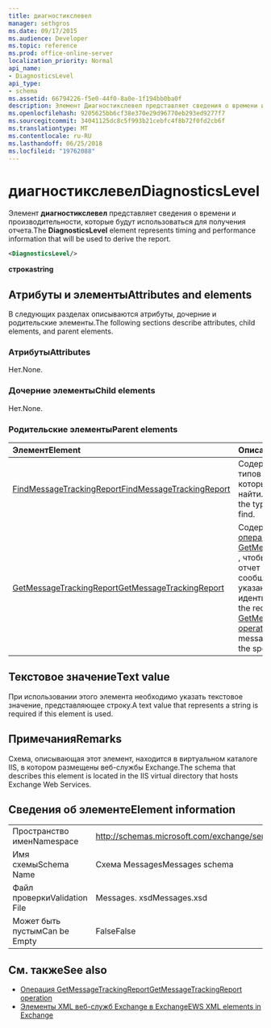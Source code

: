 ```yaml
---
title: диагностикслевел
manager: sethgros
ms.date: 09/17/2015
ms.audience: Developer
ms.topic: reference
ms.prod: office-online-server
localization_priority: Normal
api_name:
- DiagnosticsLevel
api_type:
- schema
ms.assetid: 66794226-f5e0-44f0-8a0e-1f194bb0ba0f
description: Элемент Диагностикслевел представляет сведения о времени и производительности, которые будут использоваться для получения отчета.
ms.openlocfilehash: 9205625bb6cf38e370e29d96770eb293ed9277f7
ms.sourcegitcommit: 34041125dc8c5f993b21cebfc4f8b72f0fd2cb6f
ms.translationtype: MT
ms.contentlocale: ru-RU
ms.lasthandoff: 06/25/2018
ms.locfileid: "19762088"
---
```

# <a name="diagnosticslevel"></a><span data-ttu-id="46115-103">диагностикслевел</span><span class="sxs-lookup"><span data-stu-id="46115-103">DiagnosticsLevel</span></span>

<span data-ttu-id="46115-104">Элемент **диагностикслевел** представляет сведения о времени и производительности, которые будут использоваться для получения отчета.</span><span class="sxs-lookup"><span data-stu-id="46115-104">The **DiagnosticsLevel** element represents timing and performance information that will be used to derive the report.</span></span> 
  
```XML
<DiagnosticsLevel/>
```

 <span data-ttu-id="46115-105">**строка**</span><span class="sxs-lookup"><span data-stu-id="46115-105">**string**</span></span>
## <a name="attributes-and-elements"></a><span data-ttu-id="46115-106">Атрибуты и элементы</span><span class="sxs-lookup"><span data-stu-id="46115-106">Attributes and elements</span></span>

<span data-ttu-id="46115-107">В следующих разделах описываются атрибуты, дочерние и родительские элементы.</span><span class="sxs-lookup"><span data-stu-id="46115-107">The following sections describe attributes, child elements, and parent elements.</span></span>
  
### <a name="attributes"></a><span data-ttu-id="46115-108">Атрибуты</span><span class="sxs-lookup"><span data-stu-id="46115-108">Attributes</span></span>

<span data-ttu-id="46115-109">Нет.</span><span class="sxs-lookup"><span data-stu-id="46115-109">None.</span></span>
  
### <a name="child-elements"></a><span data-ttu-id="46115-110">Дочерние элементы</span><span class="sxs-lookup"><span data-stu-id="46115-110">Child elements</span></span>

<span data-ttu-id="46115-111">Нет.</span><span class="sxs-lookup"><span data-stu-id="46115-111">None.</span></span>
  
### <a name="parent-elements"></a><span data-ttu-id="46115-112">Родительские элементы</span><span class="sxs-lookup"><span data-stu-id="46115-112">Parent elements</span></span>

|<span data-ttu-id="46115-113">**Элемент**</span><span class="sxs-lookup"><span data-stu-id="46115-113">**Element**</span></span>|<span data-ttu-id="46115-114">**Описание**</span><span class="sxs-lookup"><span data-stu-id="46115-114">**Description**</span></span>|
|:-----|:-----|
|[<span data-ttu-id="46115-115">FindMessageTrackingReport</span><span class="sxs-lookup"><span data-stu-id="46115-115">FindMessageTrackingReport</span></span>](findmessagetrackingreport.md) <br/> |<span data-ttu-id="46115-116">Содержит условия для типов сообщений, которые требуется найти.</span><span class="sxs-lookup"><span data-stu-id="46115-116">Contains criteria for the types of messages to find.</span></span>  <br/> |
|[<span data-ttu-id="46115-117">GetMessageTrackingReport</span><span class="sxs-lookup"><span data-stu-id="46115-117">GetMessageTrackingReport</span></span>](getmessagetrackingreport.md) <br/> |<span data-ttu-id="46115-118">Содержит запрос для [операции GetMessageTrackingReport](getmessagetrackingreport-operation.md) , чтобы получить полный отчет об отслеживании сообщений для указанного идентификатора.</span><span class="sxs-lookup"><span data-stu-id="46115-118">Contains the request for the [GetMessageTrackingReport operation](getmessagetrackingreport-operation.md) to retrieve the full message tracking report for the specified ID.</span></span>  <br/> |
   
## <a name="text-value"></a><span data-ttu-id="46115-119">Текстовое значение</span><span class="sxs-lookup"><span data-stu-id="46115-119">Text value</span></span>

<span data-ttu-id="46115-120">При использовании этого элемента необходимо указать текстовое значение, представляющее строку.</span><span class="sxs-lookup"><span data-stu-id="46115-120">A text value that represents a string is required if this element is used.</span></span>
  
## <a name="remarks"></a><span data-ttu-id="46115-121">Примечания</span><span class="sxs-lookup"><span data-stu-id="46115-121">Remarks</span></span>

<span data-ttu-id="46115-122">Схема, описывающая этот элемент, находится в виртуальном каталоге IIS, в котором размещены веб-службы Exchange.</span><span class="sxs-lookup"><span data-stu-id="46115-122">The schema that describes this element is located in the IIS virtual directory that hosts Exchange Web Services.</span></span>
  
## <a name="element-information"></a><span data-ttu-id="46115-123">Сведения об элементе</span><span class="sxs-lookup"><span data-stu-id="46115-123">Element information</span></span>

|||
|:-----|:-----|
|<span data-ttu-id="46115-124">Пространство имен</span><span class="sxs-lookup"><span data-stu-id="46115-124">Namespace</span></span>  <br/> |http://schemas.microsoft.com/exchange/services/2006/messages  <br/> |
|<span data-ttu-id="46115-125">Имя схемы</span><span class="sxs-lookup"><span data-stu-id="46115-125">Schema Name</span></span>  <br/> |<span data-ttu-id="46115-126">Схема Messages</span><span class="sxs-lookup"><span data-stu-id="46115-126">Messages schema</span></span>  <br/> |
|<span data-ttu-id="46115-127">Файл проверки</span><span class="sxs-lookup"><span data-stu-id="46115-127">Validation File</span></span>  <br/> |<span data-ttu-id="46115-128">Messages. xsd</span><span class="sxs-lookup"><span data-stu-id="46115-128">Messages.xsd</span></span>  <br/> |
|<span data-ttu-id="46115-129">Может быть пустым</span><span class="sxs-lookup"><span data-stu-id="46115-129">Can be Empty</span></span>  <br/> |<span data-ttu-id="46115-130">False</span><span class="sxs-lookup"><span data-stu-id="46115-130">False</span></span>  <br/> |
   
## <a name="see-also"></a><span data-ttu-id="46115-131">См. также</span><span class="sxs-lookup"><span data-stu-id="46115-131">See also</span></span>

- [<span data-ttu-id="46115-132">Операция GetMessageTrackingReport</span><span class="sxs-lookup"><span data-stu-id="46115-132">GetMessageTrackingReport operation</span></span>](getmessagetrackingreport-operation.md)
- [<span data-ttu-id="46115-133">Элементы XML веб-служб Exchange в Exchange</span><span class="sxs-lookup"><span data-stu-id="46115-133">EWS XML elements in Exchange</span></span>](ews-xml-elements-in-exchange.md)

